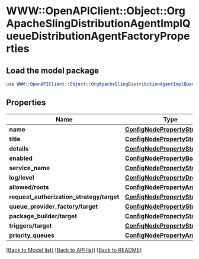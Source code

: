 # WWW::OpenAPIClient::Object::OrgApacheSlingDistributionAgentImplQueueDistributionAgentFactoryProperties

## Load the model package
```perl
use WWW::OpenAPIClient::Object::OrgApacheSlingDistributionAgentImplQueueDistributionAgentFactoryProperties;
```

## Properties
Name | Type | Description | Notes
------------ | ------------- | ------------- | -------------
**name** | [**ConfigNodePropertyString**](ConfigNodePropertyString.md) |  | [optional] 
**title** | [**ConfigNodePropertyString**](ConfigNodePropertyString.md) |  | [optional] 
**details** | [**ConfigNodePropertyString**](ConfigNodePropertyString.md) |  | [optional] 
**enabled** | [**ConfigNodePropertyBoolean**](ConfigNodePropertyBoolean.md) |  | [optional] 
**service_name** | [**ConfigNodePropertyString**](ConfigNodePropertyString.md) |  | [optional] 
**log/level** | [**ConfigNodePropertyDropDown**](ConfigNodePropertyDropDown.md) |  | [optional] 
**allowed/roots** | [**ConfigNodePropertyArray**](ConfigNodePropertyArray.md) |  | [optional] 
**request_authorization_strategy/target** | [**ConfigNodePropertyString**](ConfigNodePropertyString.md) |  | [optional] 
**queue_provider_factory/target** | [**ConfigNodePropertyString**](ConfigNodePropertyString.md) |  | [optional] 
**package_builder/target** | [**ConfigNodePropertyString**](ConfigNodePropertyString.md) |  | [optional] 
**triggers/target** | [**ConfigNodePropertyString**](ConfigNodePropertyString.md) |  | [optional] 
**priority_queues** | [**ConfigNodePropertyArray**](ConfigNodePropertyArray.md) |  | [optional] 

[[Back to Model list]](../README.md#documentation-for-models) [[Back to API list]](../README.md#documentation-for-api-endpoints) [[Back to README]](../README.md)


